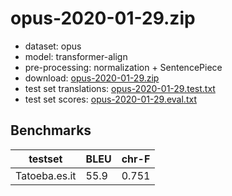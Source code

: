 # opus-2020-01-29.zip

* dataset: opus
* model: transformer-align
* pre-processing: normalization + SentencePiece
* download: [opus-2020-01-29.zip](https://object.pouta.csc.fi/OPUS-MT-models/es-it/opus-2020-01-29.zip)
* test set translations: [opus-2020-01-29.test.txt](https://object.pouta.csc.fi/OPUS-MT-models/es-it/opus-2020-01-29.test.txt)
* test set scores: [opus-2020-01-29.eval.txt](https://object.pouta.csc.fi/OPUS-MT-models/es-it/opus-2020-01-29.eval.txt)

## Benchmarks

| testset               | BLEU  | chr-F |
|-----------------------|-------|-------|
| Tatoeba.es.it 	| 55.9 	| 0.751 |

